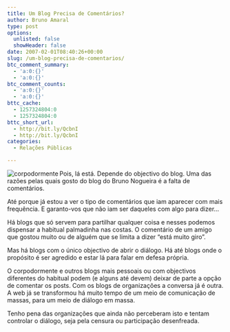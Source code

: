 ```yaml
---
title: Um Blog Precisa de Comentários?
author: Bruno Amaral
type: post
options:
  unlisted: false
  showHeader: false
date: 2007-02-01T08:40:26+00:00
slug: /um-blog-precisa-de-comentarios/
btc_comment_summary:
  - 'a:0:{}'
  - 'a:0:{}'
btc_comment_counts:
  - 'a:0:{}'
  - 'a:0:{}'
bttc_cache:
  - 1257324804:0
  - 1257324804:0
bttc_short_url:
  - http://bit.ly/QcbnI
  - http://bit.ly/QcbnI
categories:
  - Relações Públicas

---
```

[<img src="/wp-content/uploads/2007/01/corpodormente1.thumbnail.jpg" alt="corpodormente" align="left" />][1]Pois, lá está. Depende do objectivo do blog. Uma das razões pelas quais gosto do blog do Bruno Nogueira é a falta de comentários.

Até porque já estou a ver o tipo de comentários que iam aparecer com mais frequência. E garanto-vos que não iam ser daqueles com algo para dizer&#8230;

Há blogs que só servem para partilhar qualquer coisa e nesses podemos dispensar a habitual palmadinha nas costas. O comentário de um amigo que gostou muito ou de alguém que se limita a dizer &#8220;está muito giro&#8221;.

Mas há blogs com o único objectivo de abrir o diálogo. Há até blogs onde o propósito é ser agredido e estar lá para falar em defesa própria.

O corpodormente e outros blogs mais pessoais ou com objectivos diferentes do habitual podem (e alguns até devem) deixar de parte a opção de comentar os posts. Com os blogs de organizações a conversa já é outra. A web já se transformou há muito tempo de um meio de comunicação de massas, para um meio de diálogo em massa.

Tenho pena das organizações que ainda não perceberam isto e tentam controlar o diálogo, seja pela censura ou participação desenfreada.

 [1]: http://corpodormente.blogspot.com/ "corpodormente"